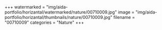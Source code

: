 +++
watermarked = "img/aida-portfolio/horizantal/watermarked/nature/00710009.jpg"
image = "img/aida-portfolio/horizantal/thumbnails/nature/00710009.jpg"
filename = "00710009"
categories = "Nature"
+++
